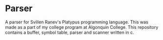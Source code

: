 # Parser
A parser for Svillen Ranev's Platypus programming language. This was made as a part of my college program at Algonquin College.
This repository contains a buffer, symbol table, parser and scanner written in c.
